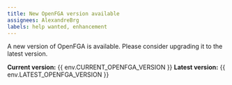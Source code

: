```yaml
---
title: New OpenFGA version available
assignees: AlexandreBrg
labels: help wanted, enhancement
---
```

A new version of OpenFGA is available. Please consider upgrading it to the latest version.

**Current version:** {{ env.CURRENT_OPENFGA_VERSION }}
**Latest version:** {{ env.LATEST_OPENFGA_VERSION }}